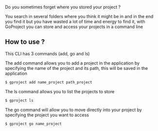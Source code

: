 
Do you sometimes forget where you stored your project ?


You search in several folders where you think it might be in and in the end you find it but you have wasted a lot of time and energy to find it, with
GoProject you can store and access your projects in a command line

## How to use ?
This CLI has 3 commands (add, go and ls)


The add command allows you to add a project in the application by specifying the name of the project and its path, this will be saved in the application

```bash
$ gproject add name_project path_project
```

The ls command allows you to list the projects to store

```bash 
$ gproject ls 
```

The go command will allow you to move directly into your project by specifying the project you want to access

```bash
$ gproject go name_project
```
